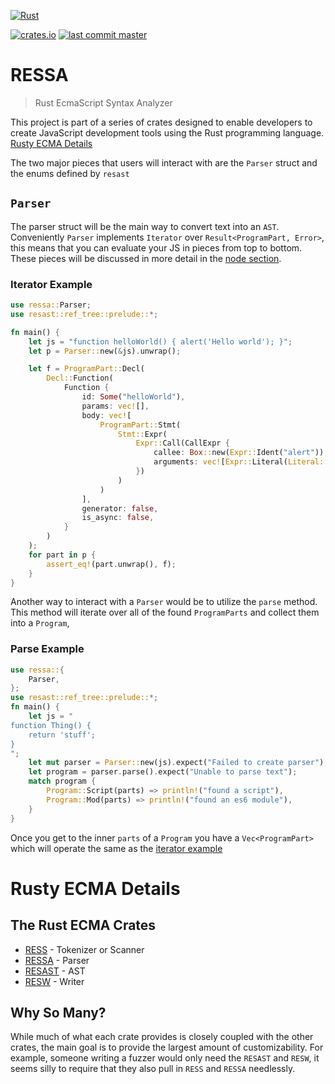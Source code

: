 [![Rust](https://github.com/rusty-ecma/RESSA/workflows/Rust/badge.svg?branch=featureless_test262)](https://github.com/rusty-ecma/RESSA/actions)

[![crates.io](https://img.shields.io/crates/v/ressa.svg)](https://crates.io/crates/ressa)
[![last commit master](https://img.shields.io/github/last-commit/FreeMasen/RESSA.svg)](https://github.com/FreeMasen/RESSA/commits/master)
# RESSA
> Rust EcmaScript Syntax Analyzer

This project is part of a series of crates designed to enable developers to create JavaScript development tools using the Rust programming language. [Rusty ECMA Details](#rusty-ecma-details)

The two major pieces that users will interact with are the `Parser` struct and the enums defined by `resast`

## `Parser`

The parser struct will be the main way to convert text into an `AST`.
Conveniently `Parser` implements `Iterator` over `Result<ProgramPart, Error>`,
this means that you can evaluate your JS in pieces from top to bottom. These pieces will be discussed in more detail in the [node section](#node).

### Iterator Example
```rust
use ressa::Parser;
use resast::ref_tree::prelude::*;

fn main() {
    let js = "function helloWorld() { alert('Hello world'); }";
    let p = Parser::new(&js).unwrap();

    let f = ProgramPart::Decl(
        Decl::Function(
            Function {
                id: Some("helloWorld"),
                params: vec![],
                body: vec![
                    ProgramPart::Stmt(
                        Stmt::Expr(
                            Expr::Call(CallExpr {
                                callee: Box::new(Expr::Ident("alert")),
                                arguments: vec![Expr::Literal(Literal::String("'Hello world'"))],
                            })
                        )
                    )
                ],
                generator: false,
                is_async: false,
            }
        )
    );
    for part in p {
        assert_eq!(part.unwrap(), f);
    }
}
```

Another way to interact with a `Parser` would be to utilize the `parse` method. This method will iterate over all of the found `ProgramParts` and collect them into a `Program`,

### Parse Example
```rust
use ressa::{
    Parser,
};
use resast::ref_tree::prelude::*;
fn main() {
    let js = "
function Thing() {
    return 'stuff';
}
";
    let mut parser = Parser::new(js).expect("Failed to create parser");
    let program = parser.parse().expect("Unable to parse text");
    match program {
        Program::Script(parts) => println!("found a script"),
        Program::Mod(parts) => println!("found an es6 module"),
    }
}
```
Once you get to the inner `parts` of a `Program` you have a `Vec<ProgramPart>` which will operate the same as the [iterator example](#iterator-example)

# Rusty ECMA Details
## The Rust ECMA Crates
- [RESS](https://github.com/freemasen/ress) - Tokenizer or Scanner
- [RESSA](https://github.com/freemasen/ressa) - Parser
- [RESAST](https://github.com/freemasen/resast) - AST
- [RESW](https://github.com/freemasen/resw) - Writer

## Why So Many?
While much of what each crate provides is closely coupled with the other crates, the main goal is to provide the largest amount of customizability. For example, someone writing a fuzzer would only need the `RESAST` and `RESW`, it seems silly to require that they also pull in `RESS` and `RESSA` needlessly.

